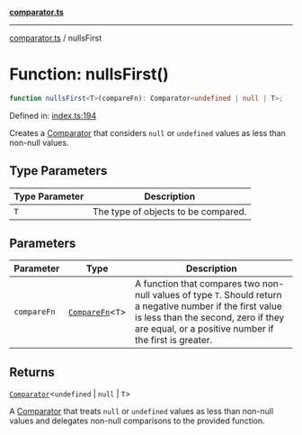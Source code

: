 [**comparator.ts**](../index.md)

---

[comparator.ts](../index.md) / nullsFirst

# Function: nullsFirst()

```ts
function nullsFirst<T>(compareFn): Comparator<undefined | null | T>;
```

Defined in: [index.ts:194](https://github.com/simonkberg/comparator.ts/blob/806cd3fa4519dbdc4b8bf35e9ef68a7f3c2522aa/index.ts#L194)

Creates a [Comparator](../interfaces/Comparator.md) that considers `null` or `undefined` values as less than non-null values.

## Type Parameters

| Type Parameter | Description                         |
| -------------- | ----------------------------------- |
| `T`            | The type of objects to be compared. |

## Parameters

| Parameter   | Type                                               | Description                                                                                                                                                                                                 |
| ----------- | -------------------------------------------------- | ----------------------------------------------------------------------------------------------------------------------------------------------------------------------------------------------------------- |
| `compareFn` | [`CompareFn`](../type-aliases/CompareFn.md)\<`T`\> | A function that compares two non-null values of type `T`. Should return a negative number if the first value is less than the second, zero if they are equal, or a positive number if the first is greater. |

## Returns

[`Comparator`](../interfaces/Comparator.md)\<`undefined` \| `null` \| `T`\>

A [Comparator](../interfaces/Comparator.md) that treats `null` or `undefined` values as less than non-null values
and delegates non-null comparisons to the provided function.
